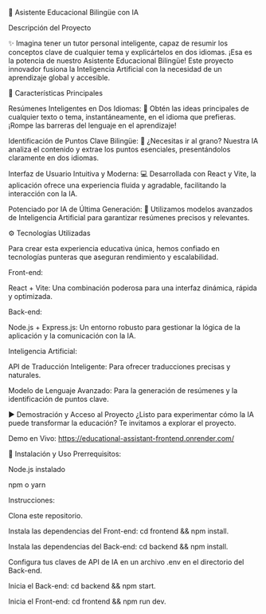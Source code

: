 🤖 Asistente Educacional Bilingüe con IA

Descripción del Proyecto

✨ Imagina tener un tutor personal inteligente, capaz de resumir los conceptos clave de cualquier tema y explicártelos en dos idiomas. ¡Esa es la potencia de nuestro Asistente Educacional Bilingüe! Este proyecto innovador fusiona la Inteligencia Artificial con la necesidad de un aprendizaje global y accesible.

🚀 Características Principales

Resúmenes Inteligentes en Dos Idiomas: 📝 Obtén las ideas principales de cualquier texto o tema, instantáneamente, en el idioma que prefieras. ¡Rompe las barreras del lenguaje en el aprendizaje!

Identificación de Puntos Clave Bilingüe: 📌 ¿Necesitas ir al grano? Nuestra IA analiza el contenido y extrae los puntos esenciales, presentándolos claramente en dos idiomas.

Interfaz de Usuario Intuitiva y Moderna: 💻 Desarrollada con React y Vite, la aplicación ofrece una experiencia fluida y agradable, facilitando la interacción con la IA.

Potenciado por IA de Última Generación: 🧠 Utilizamos modelos avanzados de Inteligencia Artificial para garantizar resúmenes precisos y relevantes.

⚙️ Tecnologías Utilizadas

Para crear esta experiencia educativa única, hemos confiado en tecnologías punteras que aseguran rendimiento y escalabilidad.

Front-end:

React + Vite: Una combinación poderosa para una interfaz dinámica, rápida y optimizada.

Back-end:

Node.js + Express.js: Un entorno robusto para gestionar la lógica de la aplicación y la comunicación con la IA.

Inteligencia Artificial:

API de Traducción Inteligente: Para ofrecer traducciones precisas y naturales.

Modelo de Lenguaje Avanzado: Para la generación de resúmenes y la identificación de puntos clave.

▶️ Demostración y Acceso al Proyecto
¿Listo para experimentar cómo la IA puede transformar la educación? Te invitamos a explorar el proyecto.

Demo en Vivo: https://educational-assistant-frontend.onrender.com/


🔧 Instalación y Uso
Prerrequisitos:

Node.js instalado

npm o yarn

Instrucciones:

Clona este repositorio.

Instala las dependencias del Front-end: cd frontend && npm install.

Instala las dependencias del Back-end: cd backend && npm install.

Configura tus claves de API de IA en un archivo .env en el directorio del Back-end.

Inicia el Back-end: cd backend && npm start.

Inicia el Front-end: cd frontend && npm run dev.
